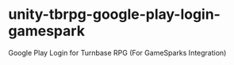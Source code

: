 # unity-tbrpg-google-play-login-gamespark
Google Play Login for Turnbase RPG (For GameSparks Integration)
